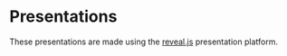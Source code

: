 # Presentations

These presentations are made using the [reveal.js](https://github.com/hakimel/reveal.js) presentation platform.
